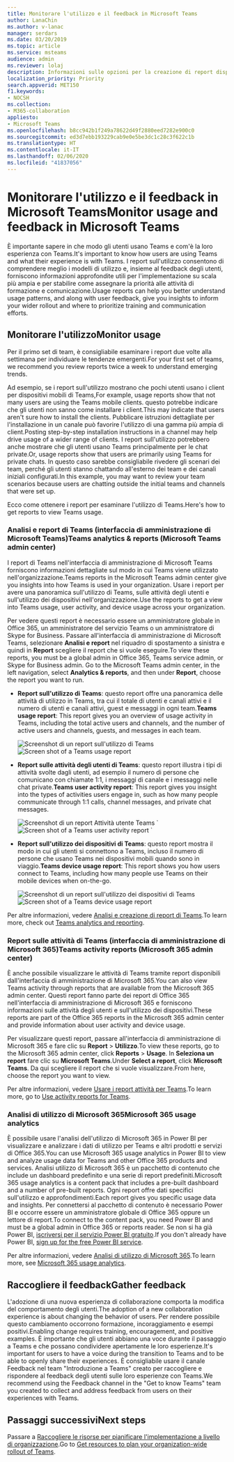 ```yaml
---
title: Monitorare l'utilizzo e il feedback in Microsoft Teams
author: LanaChin
ms.author: v-lanac
manager: serdars
ms.date: 03/20/2019
ms.topic: article
ms.service: msteams
audience: admin
ms.reviewer: lolaj
description: Informazioni sulle opzioni per la creazione di report disponibili per scoprire in che modo gli utenti usano Microsoft Teams e per raccogliere feedback sulle esperienze degli utenti.
localization_priority: Priority
search.appverid: MET150
f1.keywords:
- NOCSH
ms.collection:
- M365-collaboration
appliesto:
- Microsoft Teams
ms.openlocfilehash: b8cc942b1f249a78622d49f2880eed7282e900c0
ms.sourcegitcommit: ed3d7ebb193229cab9e0e5be3dc1c28c3f622c1b
ms.translationtype: HT
ms.contentlocale: it-IT
ms.lasthandoff: 02/06/2020
ms.locfileid: "41837056"
---
```

# <a name="monitor-usage-and-feedback-in-microsoft-teams"></a><span data-ttu-id="07a23-103">Monitorare l'utilizzo e il feedback in Microsoft Teams</span><span class="sxs-lookup"><span data-stu-id="07a23-103">Monitor usage and feedback in Microsoft Teams</span></span>
<span data-ttu-id="07a23-104">È importante sapere in che modo gli utenti usano Teams e com'è la loro esperienza con Teams.</span><span class="sxs-lookup"><span data-stu-id="07a23-104">It's important to know how users are using Teams and what their experience is with Teams.</span></span> <span data-ttu-id="07a23-105">I report sull'utilizzo consentono di comprendere meglio i modelli di utilizzo e, insieme al feedback degli utenti, forniscono informazioni approfondite utili per l'implementazione su scala più ampia e per stabilire come assegnare la priorità alle attività di formazione e comunicazione.</span><span class="sxs-lookup"><span data-stu-id="07a23-105">Usage reports can help you better understand usage patterns, and along with user feedback, give you insights to inform your wider rollout and where to prioritize training and communication efforts.</span></span>

## <a name="monitor-usage"></a><span data-ttu-id="07a23-106">Monitorare l'utilizzo</span><span class="sxs-lookup"><span data-stu-id="07a23-106">Monitor usage</span></span>
<span data-ttu-id="07a23-107">Per il primo set di team, è consigliabile esaminare i report due volte alla settimana per individuare le tendenze emergenti.</span><span class="sxs-lookup"><span data-stu-id="07a23-107">For your first set of teams, we recommend you review reports twice a week to understand emerging trends.</span></span> 

<span data-ttu-id="07a23-108">Ad esempio, se i report sull'utilizzo mostrano che pochi utenti usano i client per dispositivi mobili di Teams,</span><span class="sxs-lookup"><span data-stu-id="07a23-108">For example, usage reports show that not many users are using the Teams mobile clients.</span></span> <span data-ttu-id="07a23-109">questo potrebbe indicare che gli utenti non sanno come installare i client.</span><span class="sxs-lookup"><span data-stu-id="07a23-109">This may indicate that users aren't sure how to install the clients.</span></span> <span data-ttu-id="07a23-110">Pubblicare istruzioni dettagliate per l'installazione in un canale può favorire l'utilizzo di una gamma più ampia di client.</span><span class="sxs-lookup"><span data-stu-id="07a23-110">Posting step-by-step installation instructions in a channel may help drive usage of a wider range of clients.</span></span> <span data-ttu-id="07a23-111">I report sull'utilizzo potrebbero anche mostrare che gli utenti usano Teams principalmente per le chat private.</span><span class="sxs-lookup"><span data-stu-id="07a23-111">Or, usage reports show that users are primarily using Teams for private chats.</span></span> <span data-ttu-id="07a23-112">In questo caso sarebbe consigliabile rivedere gli scenari dei team, perché gli utenti stanno chattando all'esterno dei team e dei canali iniziali configurati.</span><span class="sxs-lookup"><span data-stu-id="07a23-112">In this example, you may want to review your team scenarios because users are chatting outside the initial teams and channels that were set up.</span></span> 

<span data-ttu-id="07a23-113">Ecco come ottenere i report per esaminare l'utilizzo di Teams.</span><span class="sxs-lookup"><span data-stu-id="07a23-113">Here's how to get reports to view Teams usage.</span></span> 

### <a name="teams-analytics--reports-microsoft-teams-admin-center"></a><span data-ttu-id="07a23-114">Analisi e report di Teams (interfaccia di amministrazione di Microsoft Teams)</span><span class="sxs-lookup"><span data-stu-id="07a23-114">Teams analytics & reports (Microsoft Teams admin center)</span></span>

<span data-ttu-id="07a23-115">I report di Teams nell'interfaccia di amministrazione di Microsoft Teams forniscono informazioni dettagliate sul modo in cui Teams viene utilizzato nell'organizzazione.</span><span class="sxs-lookup"><span data-stu-id="07a23-115">Teams reports in the Microsoft Teams admin center give you insights into how Teams is used in your organization.</span></span> <span data-ttu-id="07a23-116">Usare i report per avere una panoramica sull'utilizzo di Teams, sulle attività degli utenti e sull'utilizzo dei dispositivi nell'organizzazione.</span><span class="sxs-lookup"><span data-stu-id="07a23-116">Use the reports to get a view into Teams usage, user activity, and device usage across your organization.</span></span> 

<span data-ttu-id="07a23-117">Per vedere questi report è necessario essere un amministratore globale in Office 365, un amministratore del servizio Teams o un amministratore di Skype for Business. Passare all'interfaccia di amministrazione di Microsoft Teams, selezionare **Analisi e report** nel riquadro di spostamento a sinistra e quindi in **Report** scegliere il report che si vuole eseguire.</span><span class="sxs-lookup"><span data-stu-id="07a23-117">To view these reports, you must be a global admin in Office 365, Teams service admin, or Skype for Business admin. Go to the Microsoft Teams admin center, in the left navigation, select **Analytics & reports**, and then under **Report**, choose the report you want to run.</span></span>

- <span data-ttu-id="07a23-118">**Report sull'utilizzo di Teams**: questo report offre una panoramica delle attività di utilizzo in Teams, tra cui il totale di utenti e canali attivi e il numero di utenti e canali attivi, guest e messaggi in ogni team.</span><span class="sxs-lookup"><span data-stu-id="07a23-118">**Teams usage report**: This report gives you an overview of usage activity in Teams, including the total active users and channels, and the number of active users and channels, guests, and messages in each team.</span></span> 

    <span data-ttu-id="07a23-119">![Screenshot di un report sull'utilizzo di Teams](media/teams-reports-teams-usage.png "Screenshot del report sull'utilizzo di Teams nell'interfaccia di amministrazione di Microsoft Teams")</span><span class="sxs-lookup"><span data-stu-id="07a23-119">![Screen shot of a Teams usage report](media/teams-reports-teams-usage.png "Screen shot of the Teams usage report in the Microsoft Teams admin center")</span></span>     
- <span data-ttu-id="07a23-120">**Report sulle attività degli utenti di Teams**: questo report illustra i tipi di attività svolte dagli utenti, ad esempio il numero di persone che comunicano con chiamate 1:1, i messaggi di canale e i messaggi nelle chat private.</span><span class="sxs-lookup"><span data-stu-id="07a23-120">**Teams user activity report**: This report gives you insight into the types of activities users engage in, such as how many people communicate through 1:1 calls, channel messages, and private chat messages.</span></span> 

    <span data-ttu-id="07a23-121">![Screenshot di un report Attività utente Teams](media/teams-reports-user-activity.png "Screenshot del report sulle attività degli utenti di Teams nell'interfaccia di amministrazione di Microsoft Teams") 
\`</span><span class="sxs-lookup"><span data-stu-id="07a23-121">![Screen shot of a Teams user activity report](media/teams-reports-user-activity.png "Screen shot of the Teams user activity report in the Microsoft Teams admin center") 
\`</span></span>
- <span data-ttu-id="07a23-122">**Report sull'utilizzo dei dispositivi di Teams**: questo report mostra il modo in cui gli utenti si connettono a Teams, incluso il numero di persone che usano Teams nei dispositivi mobili quando sono in viaggio.</span><span class="sxs-lookup"><span data-stu-id="07a23-122">**Teams device usage report**: This report shows you how users connect to Teams, including how many people use Teams on their mobile devices when on-the-go.</span></span> 

    <span data-ttu-id="07a23-123">![Screenshot di un report sull'utilizzo dei dispositivi di Teams](media/teams-reports-device-usage.png "Screenshot del report sull'uso dei dispositivi di Teams nell'interfaccia di amministrazione di Microsoft Teams")</span><span class="sxs-lookup"><span data-stu-id="07a23-123">![Screen shot of a Teams device usage report](media/teams-reports-device-usage.png "Screen shot of the Teams device usage report in the Microsoft Teams admin center")</span></span>

<span data-ttu-id="07a23-124">Per altre informazioni, vedere [Analisi e creazione di report di Teams](teams-analytics-and-reports/teams-reporting-reference.md).</span><span class="sxs-lookup"><span data-stu-id="07a23-124">To learn more, check out [Teams analytics and reporting](teams-analytics-and-reports/teams-reporting-reference.md).</span></span> 

### <a name="teams-activity-reports-microsoft-365-admin-center"></a><span data-ttu-id="07a23-125">Report sulle attività di Teams (interfaccia di amministrazione di Microsoft 365)</span><span class="sxs-lookup"><span data-stu-id="07a23-125">Teams activity reports (Microsoft 365 admin center)</span></span>
<span data-ttu-id="07a23-126">È anche possibile visualizzare le attività di Teams tramite report disponibili dall'interfaccia di amministrazione di Microsoft 365.</span><span class="sxs-lookup"><span data-stu-id="07a23-126">You can also view Teams activity through reports that are available from the Microsoft 365 admin center.</span></span> <span data-ttu-id="07a23-127">Questi report fanno parte dei report di Office 365 nell'interfaccia di amministrazione di Microsoft 365 e forniscono informazioni sulle attività degli utenti e sull'utilizzo dei dispositivi.</span><span class="sxs-lookup"><span data-stu-id="07a23-127">These reports are part of the Office 365 reports in the Microsoft 365 admin center and provide information about user activity and device usage.</span></span> 

<span data-ttu-id="07a23-128">Per visualizzare questi report, passare all'interfaccia di amministrazione di Microsoft 365 e fare clic su **Report** > **Utilizzo**.</span><span class="sxs-lookup"><span data-stu-id="07a23-128">To view these reports, go to the Microsoft 365 admin center, click **Reports** > **Usage**.</span></span> <span data-ttu-id="07a23-129">In **Seleziona un report** fare clic su **Microsoft Teams**.</span><span class="sxs-lookup"><span data-stu-id="07a23-129">Under **Select a report**, click **Microsoft Teams**.</span></span> <span data-ttu-id="07a23-130">Da qui scegliere il report che si vuole visualizzare.</span><span class="sxs-lookup"><span data-stu-id="07a23-130">From here, choose the report you want to view.</span></span>

<span data-ttu-id="07a23-131">Per altre informazioni, vedere [Usare i report attività per Teams](teams-activity-reports.md).</span><span class="sxs-lookup"><span data-stu-id="07a23-131">To learn more, go to [Use activity reports for Teams](teams-activity-reports.md).</span></span>

### <a name="microsoft-365-usage-analytics"></a><span data-ttu-id="07a23-132">Analisi di utilizzo di Microsoft 365</span><span class="sxs-lookup"><span data-stu-id="07a23-132">Microsoft 365 usage analytics</span></span>

<span data-ttu-id="07a23-133">È possibile usare l'analisi dell'utilizzo di Microsoft 365 in Power BI per visualizzare e analizzare i dati di utilizzo per Teams e altri prodotti e servizi di Office 365.</span><span class="sxs-lookup"><span data-stu-id="07a23-133">You can use Microsoft 365 usage analytics in Power BI to view and analyze usage data for Teams and other Office 365 products and services.</span></span> <span data-ttu-id="07a23-134">Analisi utilizzo di Microsoft 365 è un pacchetto di contenuto che include un dashboard predefinito e una serie di report predefiniti.</span><span class="sxs-lookup"><span data-stu-id="07a23-134">Microsoft 365 usage analytics is a content pack that includes a pre-built dashboard and a number of pre-built reports.</span></span> <span data-ttu-id="07a23-135">Ogni report offre dati specifici sull'utilizzo e approfondimenti.</span><span class="sxs-lookup"><span data-stu-id="07a23-135">Each report gives you specific usage data and insights.</span></span> <span data-ttu-id="07a23-136">Per connettersi al pacchetto di contenuto è necessario Power BI e occorre essere un amministratore globale di Office 365 oppure un lettore di report.</span><span class="sxs-lookup"><span data-stu-id="07a23-136">To connect to the content pack, you need Power BI and must be a global admin in Office 365 or reports reader.</span></span> <span data-ttu-id="07a23-137">Se non si ha già Power BI, [iscriversi per il servizio Power BI gratuito](https://powerbi.microsoft.com).</span><span class="sxs-lookup"><span data-stu-id="07a23-137">If you don't already have Power BI, [sign up for the free Power BI service](https://powerbi.microsoft.com).</span></span> 

<span data-ttu-id="07a23-138">Per altre informazioni, vedere [Analisi di utilizzo di Microsoft 365](https://support.office.com/article/Microsoft-365-usage-analytics-77ff780d-ab19-4553-adea-09cb65ad0f1f).</span><span class="sxs-lookup"><span data-stu-id="07a23-138">To learn more, see [Microsoft 365 usage analytics](https://support.office.com/article/Microsoft-365-usage-analytics-77ff780d-ab19-4553-adea-09cb65ad0f1f).</span></span> 

## <a name="gather-feedback"></a><span data-ttu-id="07a23-139">Raccogliere il feedback</span><span class="sxs-lookup"><span data-stu-id="07a23-139">Gather feedback</span></span>
<span data-ttu-id="07a23-140">L'adozione di una nuova esperienza di collaborazione comporta la modifica del comportamento degli utenti.</span><span class="sxs-lookup"><span data-stu-id="07a23-140">The adoption of a new collaboration experience is about changing the behavior of users.</span></span> <span data-ttu-id="07a23-141">Per rendere possibile questo cambiamento occorrono formazione, incoraggiamento e esempi positivi.</span><span class="sxs-lookup"><span data-stu-id="07a23-141">Enabling change requires training, encouragement, and positive examples.</span></span> <span data-ttu-id="07a23-142">È importante che gli utenti abbiano una voce durante il passaggio a Teams e che possano condividere apertamente le loro esperienze.</span><span class="sxs-lookup"><span data-stu-id="07a23-142">It's important for users to have a voice during the transition to Teams and to be able to openly share their experiences.</span></span> <span data-ttu-id="07a23-143">È consigliabile usare il canale Feedback nel team "Introduzione a Teams" creato per raccogliere e rispondere al feedback degli utenti sulle loro esperienze con Teams.</span><span class="sxs-lookup"><span data-stu-id="07a23-143">We recommend using the Feedback channel in the "Get to know Teams" team you created to collect and address feedback from users on their experiences with Teams.</span></span> 

## <a name="next-steps"></a><span data-ttu-id="07a23-144">Passaggi successivi</span><span class="sxs-lookup"><span data-stu-id="07a23-144">Next steps</span></span>
<span data-ttu-id="07a23-145">Passare a [Raccogliere le risorse per pianificare l'implementazione a livello di organizzazione](get-started-with-teams-resources-for-org-wide-rollout.md).</span><span class="sxs-lookup"><span data-stu-id="07a23-145">Go to [Get resources to plan your organization-wide rollout of Teams](get-started-with-teams-resources-for-org-wide-rollout.md).</span></span>
